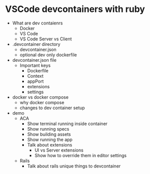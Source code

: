 # VSCode devcontainers with ruby
- What are dev contaienrs
  - Docker
  - VS Code
  - VS Code Server vs Client
- .devcontainer directory
  - devcontainer.json
  - optional dev only dockerfile
- devcontainer.json file
  - Important keys
    - Dockerfile
    - Context
    - appPort
    - extensions
    - settings
- docker vs docker compose
  - why docker compose
  - changes to dev container setup
- demo
  - ACA
    - Show terminal running inside container
    - Show running specs
    - Show building assets
    - Show running the app
    - Talk about extensions 
      - UI vs Server extensions
      - Show how to override them in editor settings
  - Rails
    - Talk about rails unique things to devcontainer
    
